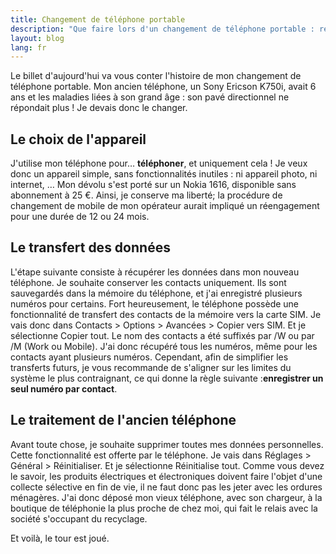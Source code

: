 ```yaml
---
title: Changement de téléphone portable
description: "Que faire lors d'un changement de téléphone portable : récupération des contacts, …"
layout: blog
lang: fr
---
```

Le billet d'aujourd'hui va vous conter l'histoire de mon changement de téléphone portable. Mon
ancien téléphone, un Sony Ericson K750i, avait 6 ans et les maladies liées à son grand âge : son
pavé directionnel ne répondait plus ! Je devais donc le changer.

## Le choix de l'appareil

J'utilise mon téléphone pour… **téléphoner**, et uniquement cela ! Je veux donc un appareil simple,
sans fonctionnalités inutiles : ni appareil photo, ni internet, … Mon dévolu s'est porté sur un
Nokia 1616, disponible sans abonnement à 25 €. Ainsi, je conserve ma liberté; la procédure de
changement de mobile de mon opérateur aurait impliqué un réengagement pour une durée de 12 ou 24
mois.

## Le transfert des données

L'étape suivante consiste à récupérer les données dans mon nouveau téléphone. Je souhaite conserver
les contacts uniquement. Ils sont sauvegardés dans la mémoire du téléphone, et j'ai enregistré
plusieurs numéros pour certains. Fort heureusement, le téléphone possède une fonctionnalité de
transfert des contacts de la mémoire vers la carte SIM. Je vais donc dans Contacts > Options >
Avancées > Copier vers SIM. Et je sélectionne Copier tout. Le nom des contacts a été suffixés
par /W ou par /M (Work ou Mobile). J'ai donc récupéré tous les numéros, même pour les contacts ayant
plusieurs numéros. Cependant, afin de simplifier les transferts futurs, je vous recommande de
s'aligner sur les limites du système le plus contraignant, ce qui donne la règle
suivante :**enregistrer un seul numéro par contact**.

## Le traitement de l'ancien téléphone

Avant toute chose, je souhaite supprimer toutes mes données personnelles. Cette fonctionnalité est
offerte par le téléphone. Je vais dans Réglages > Général > Réinitialiser. Et je sélectionne
Réinitialise tout. Comme vous devez le savoir, les produits électriques et électroniques doivent
faire l'objet d'une collecte sélective en fin de vie, il ne faut donc pas les jeter avec les ordures
ménagères. J'ai donc déposé mon vieux téléphone, avec son chargeur, à la boutique de téléphonie la
plus proche de chez moi, qui fait le relais avec la société s'occupant du recyclage.

Et voilà, le tour est joué.
